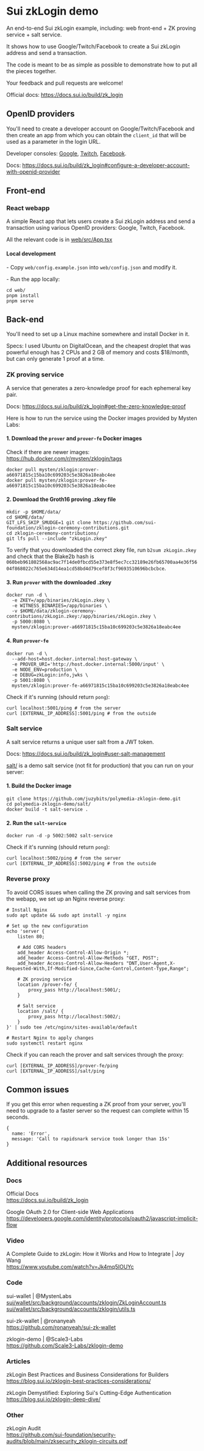# Sui zkLogin demo

An end-to-end Sui zkLogin example, including: web front-end + ZK proving service + salt service.

It shows how to use Google/Twitch/Facebook to create a Sui zkLogin address and send a transaction.

The code is meant to be as simple as possible to demonstrate how to put all the pieces together.

Your feedback and pull requests are welcome!

Official docs: https://docs.sui.io/build/zk_login

## OpenID providers

You'll need to create a developer account on Google/Twitch/Facebook and then create an app from which you can obtain the `client_id` that will be used as a parameter in the login URL.

Developer consoles: [Google](https://console.cloud.google.com/home/dashboard), [Twitch](https://dev.twitch.tv/console), [Facebook](https://developers.facebook.com/apps/).

Docs: https://docs.sui.io/build/zk_login#configure-a-developer-account-with-openid-provider

## Front-end

### React webapp

A simple React app that lets users create a Sui zkLogin address and send a transaction using various OpenID providers: Google, Twitch, Facebook.

All the relevant code is in [web/src/App.tsx](./web/src/App.tsx)

#### Local development

\- Copy `web/config.example.json` into `web/config.json` and modify it.

\- Run the app locally:
```
cd web/
pnpm install
pnpm serve
```

## Back-end

You'll need to set up a Linux machine somewhere and install Docker in it.

Specs: I used Ubuntu on DigitalOcean, and the cheapest droplet that was powerful enough has 2 CPUs and 2 GB of memory and costs $18/month, but can only generate 1 proof at a time.

### ZK proving service

A service that generates a zero-knowledge proof for each ephemeral key pair.

Docs: https://docs.sui.io/build/zk_login#get-the-zero-knowledge-proof

Here is how to run the service using the Docker images provided by Mysten Labs:

#### 1. Download the `prover` and `prover-fe` Docker images
Check if there are newer images: https://hub.docker.com/r/mysten/zklogin/tags
```
docker pull mysten/zklogin:prover-a66971815c15ba10c699203c5e3826a18eabc4ee
docker pull mysten/zklogin:prover-fe-a66971815c15ba10c699203c5e3826a18eabc4ee
```

#### 2. Download the Groth16 proving .zkey file
```
mkdir -p $HOME/data/
cd $HOME/data/
GIT_LFS_SKIP_SMUDGE=1 git clone https://github.com/sui-foundation/zklogin-ceremony-contributions.git
cd zklogin-ceremony-contributions/
git lfs pull --include "zkLogin.zkey"
```
To verify that you downloaded the correct zkey file, run `b2sum zkLogin.zkey` and check that the Blake2b hash is `060beb961802568ac9ac7f14de0fbcd55e373e8f5ec7cc32189e26fb65700aa4e36f5604f868022c765e634d14ea1cd58bd4d79cef8f3cf9693510696bcbcbce`.

#### 3. Run `prover` with the downloaded .zkey
```
docker run -d \
  -e ZKEY=/app/binaries/zkLogin.zkey \
  -e WITNESS_BINARIES=/app/binaries \
  -v $HOME/data/zklogin-ceremony-contributions/zkLogin.zkey:/app/binaries/zkLogin.zkey \
  -p 5000:8080 \
  mysten/zklogin:prover-a66971815c15ba10c699203c5e3826a18eabc4ee
```

#### 4. Run `prover-fe`
```
docker run -d \
  --add-host=host.docker.internal:host-gateway \
  -e PROVER_URI='http://host.docker.internal:5000/input' \
  -e NODE_ENV=production \
  -e DEBUG=zkLogin:info,jwks \
  -p 5001:8080 \
  mysten/zklogin:prover-fe-a66971815c15ba10c699203c5e3826a18eabc4ee
```

Check if it's running (should return `pong`):
```
curl localhost:5001/ping # from the server
curl [EXTERNAL_IP_ADDRESS]:5001/ping # from the outside
```

### Salt service

A salt service returns a unique user salt from a JWT token.

Docs: https://docs.sui.io/build/zk_login#user-salt-management

[salt/](./salt/) is a demo salt service (not fit for production) that you can run on your server:

#### 1. Build the Docker image
```
git clone https://github.com/juzybits/polymedia-zklogin-demo.git
cd polymedia-zklogin-demo/salt/
docker build -t salt-service .
```

#### 2. Run the `salt-service`
```
docker run -d -p 5002:5002 salt-service
```

Check if it's running (should return `pong`):
```
curl localhost:5002/ping # from the server
curl [EXTERNAL_IP_ADDRESS]:5002/ping # from the outside
```

### Reverse proxy

To avoid CORS issues when calling the ZK proving and salt services from the webapp,
we set up an Nginx reverse proxy:

```
# Install Nginx
sudo apt update && sudo apt install -y nginx

# Set up the new configuration
echo 'server {
    listen 80;

    # Add CORS headers
    add_header Access-Control-Allow-Origin *;
    add_header Access-Control-Allow-Methods "GET, POST";
    add_header Access-Control-Allow-Headers "DNT,User-Agent,X-Requested-With,If-Modified-Since,Cache-Control,Content-Type,Range";

    # ZK proving service
    location /prover-fe/ {
        proxy_pass http://localhost:5001/;
    }

    # Salt service
    location /salt/ {
        proxy_pass http://localhost:5002/;
    }
}' | sudo tee /etc/nginx/sites-available/default

# Restart Nginx to apply changes
sudo systemctl restart nginx
```

Check if you can reach the prover and salt services through the proxy:
```
curl [EXTERNAL_IP_ADDRESS]/prover-fe/ping
curl [EXTERNAL_IP_ADDRESS]/salt/ping
```

## Common issues

If you get this error when requesting a ZK proof from your server, you'll need to upgrade to a faster server so the request can complete within 15 seconds.
```
{
  name: 'Error',
  message: 'Call to rapidsnark service took longer than 15s'
}
```

## Additional resources

### Docs

Official Docs<br/>
https://docs.sui.io/build/zk_login

Google OAuth 2.0 for Client-side Web Applications<br/>
https://developers.google.com/identity/protocols/oauth2/javascript-implicit-flow

### Video

A Complete Guide to zkLogin: How it Works and How to Integrate | Joy Wang<br/>
https://www.youtube.com/watch?v=Jk4mq5IOUYc

### Code

sui-wallet | @MystenLabs<br/>
[sui/wallet/src/background/accounts/zklogin/ZkLoginAccount.ts](https://github.com/MystenLabs/sui/blob/main/apps/wallet/src/background/accounts/zklogin/ZkLoginAccount.ts)<br/>
[sui/wallet/src/background/accounts/zklogin/utils.ts](https://github.com/MystenLabs/sui/blob/main/apps/wallet/src/background/accounts/zklogin/utils.ts)<br/>

sui-zk-wallet | @ronanyeah<br/>
https://github.com/ronanyeah/sui-zk-wallet

zklogin-demo | @Scale3-Labs<br/>
https://github.com/Scale3-Labs/zklogin-demo

### Articles

zkLogin Best Practices and Business Considerations for Builders<br/>
https://blog.sui.io/zklogin-best-practices-considerations/

zkLogin Demystified: Exploring Sui's Cutting-Edge Authentication<br/>
https://blog.sui.io/zklogin-deep-dive/

### Other

zkLogin Audit<br/>
https://github.com/sui-foundation/security-audits/blob/main/zksecurity_zklogin-circuits.pdf
